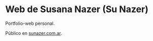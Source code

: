 # Web de Susana Nazer (Su Nazer)

Portfolio-web personal.

Público en [sunazer.com.ar](https://sunazer.com.ar).
